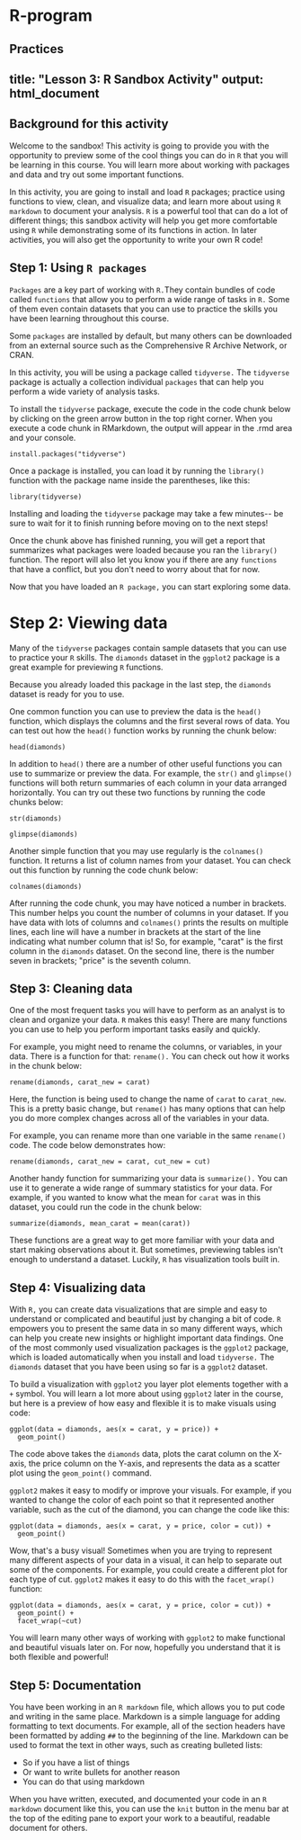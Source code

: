 # R-program
Practices
---
title: "Lesson 3: R Sandbox Activity"
output: html_document
---

## Background for this activity
Welcome to the sandbox! This activity is going to provide you with the opportunity to preview some of the cool things you can do in `R` that you will be learning in this course. You will learn more about working with packages and data and try out some important functions.  

In this activity, you are going to install and load `R` packages; practice using functions to view, clean, and visualize data; and learn more about using `R markdown` to document your analysis. `R` is a powerful tool that can do a lot of different things; this sandbox activity will help you get more comfortable using `R` while demonstrating some of its functions in action. In later activities, you will also get the opportunity to write your own R code!   

## Step 1: Using `R packages`
`Packages` are a key part of working with `R.`They contain bundles of code called `functions` that allow you to perform a wide range of tasks in `R.` Some of them even contain datasets that you can use to practice the skills you have been learning throughout this course.

Some `packages` are installed by default, but many others can be downloaded from an external source such as the Comprehensive R Archive Network, or CRAN.

In this activity, you will be using a package called `tidyverse.` The `tidyverse` package is actually a collection individual `packages` that can help you perform a wide variety of analysis tasks.

To install the `tidyverse` package, execute the code in the code chunk below by clicking on the green arrow button in the top right corner. When you execute a code chunk in RMarkdown, the output will appear in the .rmd area and your console.

```{r}
install.packages("tidyverse")
```

Once a package is installed, you can load it by running the `library()` function with the package name inside the parentheses, like this:

```{r}
library(tidyverse)
```

Installing and loading the `tidyverse` package may take a few minutes-- be sure to wait for it to finish running before moving on to the next steps!

Once the chunk above has finished running, you will get a report that summarizes what packages were loaded because you ran the `library()` function. The report will also let you know you if there are any `functions` that have a conflict, but you don't need to worry about that for now.  

Now that you have loaded an `R package,` you can start exploring some data. 

# Step 2: Viewing data

Many of the `tidyverse` packages contain sample datasets that you can use to practice your `R` skills. The `diamonds` dataset in the `ggplot2` package is a great example for previewing `R` functions. 

Because you already loaded this package in the last step, the `diamonds` dataset is ready for you to use.

One common function you can use to preview the data is the `head()` function, which displays the columns and the first several rows of data. You can test out how the `head()` function works by running the chunk below:

```{r}
head(diamonds)
```

In addition to `head()` there are a number of other useful functions you can use to summarize or preview the data. For example, the `str()` and `glimpse()` functions will both return summaries of each column in your data arranged horizontally. You can try out these two functions by running the code chunks below:

```{r}
str(diamonds)
```

```{r}
glimpse(diamonds)
```

Another simple function that you may use regularly is the `colnames()` function. It returns a list of column names from your dataset. You can check out this function by running the code chunk below:

```{r}
colnames(diamonds)
```

After running the code chunk, you may have noticed a number in brackets. This number helps you count the number of columns in your dataset. If you have data with lots of columns and `colnames()` prints the results on multiple lines, each line will have a number in brackets at the start of the line indicating what number column that is! So, for example, "carat" is the first column in the `diamonds` dataset. On the second line, there is the number seven in brackets; "price" is the seventh column. 

## Step 3: Cleaning data

One of the most frequent tasks you will have to perform as an analyst is to clean and organize your data. `R` makes this easy! There are many functions you can use to help you perform important tasks easily and quickly. 

For example, you might need to rename the columns, or variables, in your data. There is a function for that: `rename().` You can check out how it works in the chunk below:

```{r}
rename(diamonds, carat_new = carat)
```

Here, the function is being used to change the name of `carat` to `carat_new`. This is a pretty basic change, but `rename()` has many options that can help you do more complex changes across all of the variables in your data.

For example, you can rename more than one variable in the same `rename()` code. The code below demonstrates how:

```{r}
rename(diamonds, carat_new = carat, cut_new = cut)
```

Another handy function for summarizing your data is `summarize().` You can use it to generate a wide range of summary statistics for your data. For example, if you wanted to know what the mean for `carat` was in this dataset, you could run the code in the chunk below:

```{r}
summarize(diamonds, mean_carat = mean(carat))
```

These functions are a great way to get more familiar with your data and start making observations about it. But sometimes, previewing tables isn't enough to understand a dataset. Luckily, `R` has visualization tools built in. 

## Step 4: Visualizing data
With `R,` you can create data visualizations that are simple and easy to understand or complicated and beautiful just by changing a bit of code. `R` empowers you to present the same data in so many different ways, which can help you create new insights or highlight important data findings.  One of the most commonly used visualization packages is the `ggplot2` package, which is loaded automatically when you install and load `tidyverse.` The `diamonds` dataset that you have been using so far is a `ggplot2` dataset.

To build a visualization with `ggplot2` you layer plot elements together with a `+` symbol. You will learn a lot more about using `ggplot2` later in the course, but here is a preview of how easy and flexible it is to make visuals using code:

```{r}
ggplot(data = diamonds, aes(x = carat, y = price)) +
  geom_point()
```

The code above takes the `diamonds` data, plots the carat column on the X-axis, the price column on the Y-axis, and represents the data as a scatter plot using the `geom_point()` command. 

`ggplot2` makes it easy to modify or improve your visuals. For example, if you wanted to change the color of each point so that it represented another variable, such as the cut of the diamond, you can change the code like this:

```{r}
ggplot(data = diamonds, aes(x = carat, y = price, color = cut)) +
  geom_point()
```

Wow, that's a busy visual! Sometimes when you are trying to represent many different aspects of your data in a visual, it can help to separate out some of the components. For example, you could create a different plot for each type of cut. `ggplot2` makes it easy to do this with the `facet_wrap()` function:

```{r}
ggplot(data = diamonds, aes(x = carat, y = price, color = cut)) +
  geom_point() +
  facet_wrap(~cut)
```

You will learn many other ways of working with `ggplot2` to make functional and beautiful visuals later on. For now, hopefully you understand that it is both flexible and powerful!

## Step 5: Documentation

You have been working in an `R markdown` file, which allows you to put code and writing in the same place. Markdown is a simple language for adding formatting to text documents. For example, all of the section headers have been formatted by adding `##` to the beginning of the line. Markdown can be used to format the text in other ways, such as creating bulleted lists:

- So if you have a list of things
- Or want to write bullets for another reason
- You can do that using markdown

When you have written, executed, and documented your code in an `R markdown` document like this, you can use the `knit` button in the menu bar at the top of the editing pane to export your work to a beautiful, readable document for others. 

















